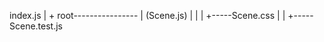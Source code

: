 index.js
|
+
root----------------
|
<Scene/>(Scene.js)      |
|
|
+-----Scene.css
|
|
+-----Scene.test.js